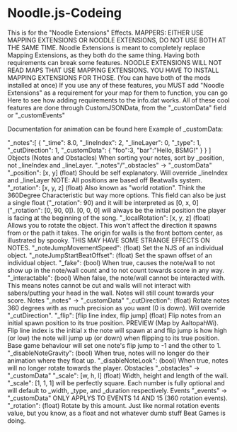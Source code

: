 # Noodle.js-Codeing
This is for the "Noodle Extensions" Effects.
MAPPERS: EITHER USE MAPPING EXTENSIONS OR NOODLE EXTENSIONS, DO NOT USE BOTH AT THE SAME TIME. Noodle Extensions is meant to completely replace Mapping Extensions, as they both do the same thing. Having both requirements can break some features.
NOODLE EXTENSIONS WILL NOT READ MAPS THAT USE MAPPING EXTENSIONS. YOU HAVE TO INSTALL MAPPING EXTENSIONS FOR THOSE. (You can have both of the mods installed at once)
If you use any of these features, you MUST add "Noodle Extensions" as a requirement for your map for them to function, you can go Here to see how adding requirements to the info.dat works.
All of these cool features are done through CustomJSONData, from the "_customData" field or "_customEvents"

Documentation for animation can be found here
Example of _customData:

"_notes":[
  {
    "_time": 8.0,
    "_lineIndex": 2,
    "_lineLayer": 0,
    "_type": 1,
    "_cutDirection": 1,
    "_customData": {
      "foo":3,
      "bar":"Hello, BSMG!"
    }
  }
]
Objects (Notes and Obstacles)
When sorting your notes, sort by _position, not _lineIndex and _lineLayer.
"_notes"/"_obstacles" -> "_customData"
"_position": [x, y] (float) Should be self explanatory. Will override _lineIndex and _lineLayer NOTE: All positions are based off Beatwalls system.
"_rotation": [x, y, z] (float) Also known as "world rotation". Think the 360Degree Characteristic but way more options. This field can also be just a single float ("_rotation": 90) and it will be interpreted as [0, x, 0] ("_rotation": [0, 90, 0]). [0, 0, 0] will always be the initial position the player is facing at the beginning of the song.
"_localRotation": [x, y, z] (float) Allows you to rotate the object. This won't affect the direction it spawns from or the path it takes. The origin for walls is the front bottom center, as illustrated by spooky. THIS MAY HAVE SOME STRANGE EFFECTS ON NOTES.
"_noteJumpMovementSpeed": (float) Set the NJS of an individual object.
"_noteJumpStartBeatOffset": (float) Set the spawn offset of an individual object.
"_fake": (bool) When true, causes the note/wall to not show up in the note/wall count and to not count towards score in any way.
"_interactable": (bool) When false, the note/wall cannot be interacted with. This means notes cannot be cut and walls will not interact with sabers/putting your head in the wall. Notes will still count towards your score.
Notes
"_notes" -> "_customData"
"_cutDirection": (float) Rotate notes 360 degrees with as much precision as you want (0 is down). Will override "_cutDirection".
"_flip": [flip line index, flip jump] (float) Flip notes from an initial spawn position to its true position. PREVIEW (Map by AaltopahWi). Flip line index is the initial x the note will spawn at and flip jump is how high (or low) the note will jump up (or down) when flipping to its true position. Base game behaviour will set one note's flip jump to -1 and the other to 1.
"_disableNoteGravity": (bool) When true, notes will no longer do their animation where they float up.
"_disableNoteLook": (bool) When true, notes will no longer rotate towards the player.
Obstacles
"_obstacles" -> "_customData"
"_scale": [w, h, l] (float) Width, height and length of the wall. "_scale": [1, 1, 1] will be perfectly square. Each number is fully optional and will default to _width, _type, and _duration respectively.
Events
"_events" -> "_customData"
ONLY APPLYS TO EVENTS 14 AND 15 (360 rotation events).
"_rotation": (float) Rotate by this amount. Just like normal rotation events value, but you know, as a float and not whatever dumb stuff Beat Games is doing.

